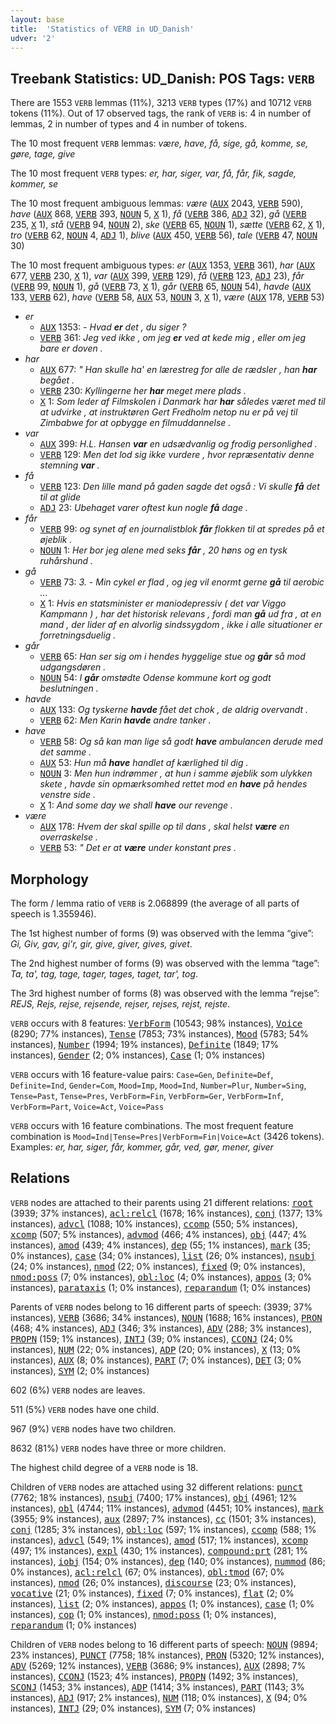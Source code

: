 ```yaml
---
layout: base
title:  'Statistics of VERB in UD_Danish'
udver: '2'
---
```


## Treebank Statistics: UD_Danish: POS Tags: `VERB`

There are 1553 `VERB` lemmas (11%), 3213 `VERB` types (17%) and 10712 `VERB` tokens (11%).
Out of 17 observed tags, the rank of `VERB` is: 4 in number of lemmas, 2 in number of types and 4 in number of tokens.

The 10 most frequent `VERB` lemmas: <em>være, have, få, sige, gå, komme, se, gøre, tage, give</em>

The 10 most frequent `VERB` types:  <em>er, har, siger, var, få, får, fik, sagde, kommer, se</em>

The 10 most frequent ambiguous lemmas: <em>være</em> (<tt><a href="da-pos-AUX.html">AUX</a></tt> 2043, <tt><a href="da-pos-VERB.html">VERB</a></tt> 590), <em>have</em> (<tt><a href="da-pos-AUX.html">AUX</a></tt> 868, <tt><a href="da-pos-VERB.html">VERB</a></tt> 393, <tt><a href="da-pos-NOUN.html">NOUN</a></tt> 5, <tt><a href="da-pos-X.html">X</a></tt> 1), <em>få</em> (<tt><a href="da-pos-VERB.html">VERB</a></tt> 386, <tt><a href="da-pos-ADJ.html">ADJ</a></tt> 32), <em>gå</em> (<tt><a href="da-pos-VERB.html">VERB</a></tt> 235, <tt><a href="da-pos-X.html">X</a></tt> 1), <em>stå</em> (<tt><a href="da-pos-VERB.html">VERB</a></tt> 94, <tt><a href="da-pos-NOUN.html">NOUN</a></tt> 2), <em>ske</em> (<tt><a href="da-pos-VERB.html">VERB</a></tt> 65, <tt><a href="da-pos-NOUN.html">NOUN</a></tt> 1), <em>sætte</em> (<tt><a href="da-pos-VERB.html">VERB</a></tt> 62, <tt><a href="da-pos-X.html">X</a></tt> 1), <em>tro</em> (<tt><a href="da-pos-VERB.html">VERB</a></tt> 62, <tt><a href="da-pos-NOUN.html">NOUN</a></tt> 4, <tt><a href="da-pos-ADJ.html">ADJ</a></tt> 1), <em>blive</em> (<tt><a href="da-pos-AUX.html">AUX</a></tt> 450, <tt><a href="da-pos-VERB.html">VERB</a></tt> 56), <em>tale</em> (<tt><a href="da-pos-VERB.html">VERB</a></tt> 47, <tt><a href="da-pos-NOUN.html">NOUN</a></tt> 30)

The 10 most frequent ambiguous types:  <em>er</em> (<tt><a href="da-pos-AUX.html">AUX</a></tt> 1353, <tt><a href="da-pos-VERB.html">VERB</a></tt> 361), <em>har</em> (<tt><a href="da-pos-AUX.html">AUX</a></tt> 677, <tt><a href="da-pos-VERB.html">VERB</a></tt> 230, <tt><a href="da-pos-X.html">X</a></tt> 1), <em>var</em> (<tt><a href="da-pos-AUX.html">AUX</a></tt> 399, <tt><a href="da-pos-VERB.html">VERB</a></tt> 129), <em>få</em> (<tt><a href="da-pos-VERB.html">VERB</a></tt> 123, <tt><a href="da-pos-ADJ.html">ADJ</a></tt> 23), <em>får</em> (<tt><a href="da-pos-VERB.html">VERB</a></tt> 99, <tt><a href="da-pos-NOUN.html">NOUN</a></tt> 1), <em>gå</em> (<tt><a href="da-pos-VERB.html">VERB</a></tt> 73, <tt><a href="da-pos-X.html">X</a></tt> 1), <em>går</em> (<tt><a href="da-pos-VERB.html">VERB</a></tt> 65, <tt><a href="da-pos-NOUN.html">NOUN</a></tt> 54), <em>havde</em> (<tt><a href="da-pos-AUX.html">AUX</a></tt> 133, <tt><a href="da-pos-VERB.html">VERB</a></tt> 62), <em>have</em> (<tt><a href="da-pos-VERB.html">VERB</a></tt> 58, <tt><a href="da-pos-AUX.html">AUX</a></tt> 53, <tt><a href="da-pos-NOUN.html">NOUN</a></tt> 3, <tt><a href="da-pos-X.html">X</a></tt> 1), <em>være</em> (<tt><a href="da-pos-AUX.html">AUX</a></tt> 178, <tt><a href="da-pos-VERB.html">VERB</a></tt> 53)


* <em>er</em>
  * <tt><a href="da-pos-AUX.html">AUX</a></tt> 1353: <em>- Hvad <b>er</b> det , du siger ?</em>
  * <tt><a href="da-pos-VERB.html">VERB</a></tt> 361: <em>Jeg ved ikke , om jeg <b>er</b> ved at kede mig , eller om jeg bare er doven .</em>
* <em>har</em>
  * <tt><a href="da-pos-AUX.html">AUX</a></tt> 677: <em>" Han skulle ha' en lærestreg for alle de rædsler , han <b>har</b> begået .</em>
  * <tt><a href="da-pos-VERB.html">VERB</a></tt> 230: <em>Kyllingerne her <b>har</b> meget mere plads .</em>
  * <tt><a href="da-pos-X.html">X</a></tt> 1: <em>Som leder af Filmskolen i Danmark har <b>har</b> således været med til at udvirke , at instruktøren Gert Fredholm netop nu er på vej til Zimbabwe for at opbygge en filmuddannelse .</em>
* <em>var</em>
  * <tt><a href="da-pos-AUX.html">AUX</a></tt> 399: <em>H.L. Hansen <b>var</b> en udsædvanlig og frodig personlighed .</em>
  * <tt><a href="da-pos-VERB.html">VERB</a></tt> 129: <em>Men det lod sig ikke vurdere , hvor repræsentativ denne stemning <b>var</b> .</em>
* <em>få</em>
  * <tt><a href="da-pos-VERB.html">VERB</a></tt> 123: <em>Den lille mand på gaden sagde det også : Vi skulle <b>få</b> det til at glide</em>
  * <tt><a href="da-pos-ADJ.html">ADJ</a></tt> 23: <em>Ubehaget varer oftest kun nogle <b>få</b> dage .</em>
* <em>får</em>
  * <tt><a href="da-pos-VERB.html">VERB</a></tt> 99: <em>og synet af en journalistblok <b>får</b> flokken til at spredes på et øjeblik .</em>
  * <tt><a href="da-pos-NOUN.html">NOUN</a></tt> 1: <em>Her bor jeg alene med seks <b>får</b> , 20 høns og en tysk ruhårshund .</em>
* <em>gå</em>
  * <tt><a href="da-pos-VERB.html">VERB</a></tt> 73: <em>3. - Min cykel er flad , og jeg vil enormt gerne <b>gå</b> til aerobic ...</em>
  * <tt><a href="da-pos-X.html">X</a></tt> 1: <em>Hvis en statsminister er maniodepressiv ( det var Viggo Kampmann ) , har det historisk relevans , fordi man <b>gå</b> ud fra , at en mand , der lider af en alvorlig sindssygdom , ikke i alle situationer er forretningsduelig .</em>
* <em>går</em>
  * <tt><a href="da-pos-VERB.html">VERB</a></tt> 65: <em>Han ser sig om i hendes hyggelige stue og <b>går</b> så mod udgangsdøren .</em>
  * <tt><a href="da-pos-NOUN.html">NOUN</a></tt> 54: <em>I <b>går</b> omstødte Odense kommune kort og godt beslutningen .</em>
* <em>havde</em>
  * <tt><a href="da-pos-AUX.html">AUX</a></tt> 133: <em>Og tyskerne <b>havde</b> fået det chok , de aldrig overvandt .</em>
  * <tt><a href="da-pos-VERB.html">VERB</a></tt> 62: <em>Men Karin <b>havde</b> andre tanker .</em>
* <em>have</em>
  * <tt><a href="da-pos-VERB.html">VERB</a></tt> 58: <em>Og så kan man lige så godt <b>have</b> ambulancen derude med det samme .</em>
  * <tt><a href="da-pos-AUX.html">AUX</a></tt> 53: <em>Hun må <b>have</b> handlet af kærlighed til dig .</em>
  * <tt><a href="da-pos-NOUN.html">NOUN</a></tt> 3: <em>Men hun indrømmer , at hun i samme øjeblik som ulykken skete , havde sin opmærksomhed rettet mod en <b>have</b> på hendes venstre side .</em>
  * <tt><a href="da-pos-X.html">X</a></tt> 1: <em>And some day we shall <b>have</b> our revenge .</em>
* <em>være</em>
  * <tt><a href="da-pos-AUX.html">AUX</a></tt> 178: <em>Hvem der skal spille op til dans , skal helst <b>være</b> en overraskelse .</em>
  * <tt><a href="da-pos-VERB.html">VERB</a></tt> 53: <em>" Det er at <b>være</b> under konstant pres .</em>

## Morphology

The form / lemma ratio of `VERB` is 2.068899 (the average of all parts of speech is 1.355946).

The 1st highest number of forms (9) was observed with the lemma “give”: <em>Gi, Giv, gav, gi'r, gir, give, giver, gives, givet</em>.

The 2nd highest number of forms (9) was observed with the lemma “tage”: <em>Ta, ta', tag, tage, tager, tages, taget, tar', tog</em>.

The 3rd highest number of forms (8) was observed with the lemma “rejse”: <em>REJS, Rejs, rejse, rejsende, rejser, rejses, rejst, rejste</em>.

`VERB` occurs with 8 features: <tt><a href="da-feat-VerbForm.html">VerbForm</a></tt> (10543; 98% instances), <tt><a href="da-feat-Voice.html">Voice</a></tt> (8290; 77% instances), <tt><a href="da-feat-Tense.html">Tense</a></tt> (7853; 73% instances), <tt><a href="da-feat-Mood.html">Mood</a></tt> (5783; 54% instances), <tt><a href="da-feat-Number.html">Number</a></tt> (1994; 19% instances), <tt><a href="da-feat-Definite.html">Definite</a></tt> (1849; 17% instances), <tt><a href="da-feat-Gender.html">Gender</a></tt> (2; 0% instances), <tt><a href="da-feat-Case.html">Case</a></tt> (1; 0% instances)

`VERB` occurs with 16 feature-value pairs: `Case=Gen`, `Definite=Def`, `Definite=Ind`, `Gender=Com`, `Mood=Imp`, `Mood=Ind`, `Number=Plur`, `Number=Sing`, `Tense=Past`, `Tense=Pres`, `VerbForm=Fin`, `VerbForm=Ger`, `VerbForm=Inf`, `VerbForm=Part`, `Voice=Act`, `Voice=Pass`

`VERB` occurs with 16 feature combinations.
The most frequent feature combination is `Mood=Ind|Tense=Pres|VerbForm=Fin|Voice=Act` (3426 tokens).
Examples: <em>er, har, siger, får, kommer, går, ved, gør, mener, giver</em>


## Relations

`VERB` nodes are attached to their parents using 21 different relations: <tt><a href="da-dep-root.html">root</a></tt> (3939; 37% instances), <tt><a href="da-dep-acl-relcl.html">acl:relcl</a></tt> (1678; 16% instances), <tt><a href="da-dep-conj.html">conj</a></tt> (1377; 13% instances), <tt><a href="da-dep-advcl.html">advcl</a></tt> (1088; 10% instances), <tt><a href="da-dep-ccomp.html">ccomp</a></tt> (550; 5% instances), <tt><a href="da-dep-xcomp.html">xcomp</a></tt> (507; 5% instances), <tt><a href="da-dep-advmod.html">advmod</a></tt> (466; 4% instances), <tt><a href="da-dep-obj.html">obj</a></tt> (447; 4% instances), <tt><a href="da-dep-amod.html">amod</a></tt> (439; 4% instances), <tt><a href="da-dep-dep.html">dep</a></tt> (55; 1% instances), <tt><a href="da-dep-mark.html">mark</a></tt> (35; 0% instances), <tt><a href="da-dep-case.html">case</a></tt> (34; 0% instances), <tt><a href="da-dep-list.html">list</a></tt> (26; 0% instances), <tt><a href="da-dep-nsubj.html">nsubj</a></tt> (24; 0% instances), <tt><a href="da-dep-nmod.html">nmod</a></tt> (22; 0% instances), <tt><a href="da-dep-fixed.html">fixed</a></tt> (9; 0% instances), <tt><a href="da-dep-nmod-poss.html">nmod:poss</a></tt> (7; 0% instances), <tt><a href="da-dep-obl-loc.html">obl:loc</a></tt> (4; 0% instances), <tt><a href="da-dep-appos.html">appos</a></tt> (3; 0% instances), <tt><a href="da-dep-parataxis.html">parataxis</a></tt> (1; 0% instances), <tt><a href="da-dep-reparandum.html">reparandum</a></tt> (1; 0% instances)

Parents of `VERB` nodes belong to 16 different parts of speech:  (3939; 37% instances), <tt><a href="da-pos-VERB.html">VERB</a></tt> (3686; 34% instances), <tt><a href="da-pos-NOUN.html">NOUN</a></tt> (1688; 16% instances), <tt><a href="da-pos-PRON.html">PRON</a></tt> (468; 4% instances), <tt><a href="da-pos-ADJ.html">ADJ</a></tt> (346; 3% instances), <tt><a href="da-pos-ADV.html">ADV</a></tt> (288; 3% instances), <tt><a href="da-pos-PROPN.html">PROPN</a></tt> (159; 1% instances), <tt><a href="da-pos-INTJ.html">INTJ</a></tt> (39; 0% instances), <tt><a href="da-pos-CCONJ.html">CCONJ</a></tt> (24; 0% instances), <tt><a href="da-pos-NUM.html">NUM</a></tt> (22; 0% instances), <tt><a href="da-pos-ADP.html">ADP</a></tt> (20; 0% instances), <tt><a href="da-pos-X.html">X</a></tt> (13; 0% instances), <tt><a href="da-pos-AUX.html">AUX</a></tt> (8; 0% instances), <tt><a href="da-pos-PART.html">PART</a></tt> (7; 0% instances), <tt><a href="da-pos-DET.html">DET</a></tt> (3; 0% instances), <tt><a href="da-pos-SYM.html">SYM</a></tt> (2; 0% instances)

602 (6%) `VERB` nodes are leaves.

511 (5%) `VERB` nodes have one child.

967 (9%) `VERB` nodes have two children.

8632 (81%) `VERB` nodes have three or more children.

The highest child degree of a `VERB` node is 18.

Children of `VERB` nodes are attached using 32 different relations: <tt><a href="da-dep-punct.html">punct</a></tt> (7762; 18% instances), <tt><a href="da-dep-nsubj.html">nsubj</a></tt> (7400; 17% instances), <tt><a href="da-dep-obj.html">obj</a></tt> (4961; 12% instances), <tt><a href="da-dep-obl.html">obl</a></tt> (4744; 11% instances), <tt><a href="da-dep-advmod.html">advmod</a></tt> (4451; 10% instances), <tt><a href="da-dep-mark.html">mark</a></tt> (3955; 9% instances), <tt><a href="da-dep-aux.html">aux</a></tt> (2897; 7% instances), <tt><a href="da-dep-cc.html">cc</a></tt> (1501; 3% instances), <tt><a href="da-dep-conj.html">conj</a></tt> (1285; 3% instances), <tt><a href="da-dep-obl-loc.html">obl:loc</a></tt> (597; 1% instances), <tt><a href="da-dep-ccomp.html">ccomp</a></tt> (588; 1% instances), <tt><a href="da-dep-advcl.html">advcl</a></tt> (549; 1% instances), <tt><a href="da-dep-amod.html">amod</a></tt> (517; 1% instances), <tt><a href="da-dep-xcomp.html">xcomp</a></tt> (497; 1% instances), <tt><a href="da-dep-expl.html">expl</a></tt> (430; 1% instances), <tt><a href="da-dep-compound-prt.html">compound:prt</a></tt> (281; 1% instances), <tt><a href="da-dep-iobj.html">iobj</a></tt> (154; 0% instances), <tt><a href="da-dep-dep.html">dep</a></tt> (140; 0% instances), <tt><a href="da-dep-nummod.html">nummod</a></tt> (86; 0% instances), <tt><a href="da-dep-acl-relcl.html">acl:relcl</a></tt> (67; 0% instances), <tt><a href="da-dep-obl-tmod.html">obl:tmod</a></tt> (67; 0% instances), <tt><a href="da-dep-nmod.html">nmod</a></tt> (26; 0% instances), <tt><a href="da-dep-discourse.html">discourse</a></tt> (23; 0% instances), <tt><a href="da-dep-vocative.html">vocative</a></tt> (21; 0% instances), <tt><a href="da-dep-fixed.html">fixed</a></tt> (7; 0% instances), <tt><a href="da-dep-flat.html">flat</a></tt> (2; 0% instances), <tt><a href="da-dep-list.html">list</a></tt> (2; 0% instances), <tt><a href="da-dep-appos.html">appos</a></tt> (1; 0% instances), <tt><a href="da-dep-case.html">case</a></tt> (1; 0% instances), <tt><a href="da-dep-cop.html">cop</a></tt> (1; 0% instances), <tt><a href="da-dep-nmod-poss.html">nmod:poss</a></tt> (1; 0% instances), <tt><a href="da-dep-reparandum.html">reparandum</a></tt> (1; 0% instances)

Children of `VERB` nodes belong to 16 different parts of speech: <tt><a href="da-pos-NOUN.html">NOUN</a></tt> (9894; 23% instances), <tt><a href="da-pos-PUNCT.html">PUNCT</a></tt> (7758; 18% instances), <tt><a href="da-pos-PRON.html">PRON</a></tt> (5320; 12% instances), <tt><a href="da-pos-ADV.html">ADV</a></tt> (5269; 12% instances), <tt><a href="da-pos-VERB.html">VERB</a></tt> (3686; 9% instances), <tt><a href="da-pos-AUX.html">AUX</a></tt> (2898; 7% instances), <tt><a href="da-pos-CCONJ.html">CCONJ</a></tt> (1523; 4% instances), <tt><a href="da-pos-PROPN.html">PROPN</a></tt> (1492; 3% instances), <tt><a href="da-pos-SCONJ.html">SCONJ</a></tt> (1453; 3% instances), <tt><a href="da-pos-ADP.html">ADP</a></tt> (1414; 3% instances), <tt><a href="da-pos-PART.html">PART</a></tt> (1143; 3% instances), <tt><a href="da-pos-ADJ.html">ADJ</a></tt> (917; 2% instances), <tt><a href="da-pos-NUM.html">NUM</a></tt> (118; 0% instances), <tt><a href="da-pos-X.html">X</a></tt> (94; 0% instances), <tt><a href="da-pos-INTJ.html">INTJ</a></tt> (29; 0% instances), <tt><a href="da-pos-SYM.html">SYM</a></tt> (7; 0% instances)

